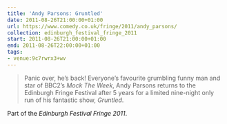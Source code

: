 ```yaml
---
title: 'Andy Parsons: Gruntled'
date: 2011-08-26T21:00:00+01:00
url: https://www.comedy.co.uk/fringe/2011/andy_parsons/
collection: edinburgh_festival_fringe_2011
start: 2011-08-26T21:00:00+01:00
end: 2011-08-26T22:00:00+01:00
tags:
- venue:9c7rwrx3+wv
---
```

> Panic over, he’s back! Everyone’s favourite grumbling funny man and star of BBC2’s <cite>Mock The Week</cite>, Andy Parsons returns to the Edinburgh Fringe Festival after 5 years for a limited nine-night only run of his fantastic show, <cite>Gruntled</cite>.

Part of the *Edinburgh Festival Fringe 2011*.
